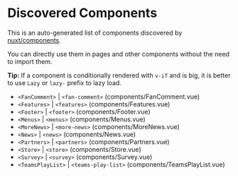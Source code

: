 # Discovered Components

This is an auto-generated list of components discovered by [nuxt/components](https://github.com/nuxt/components).

You can directly use them in pages and other components without the need to import them.

**Tip:** If a component is conditionally rendered with `v-if` and is big, it is better to use `Lazy` or `lazy-` prefix to lazy load.

- `<FanComment>` | `<fan-comment>` (components/FanComment.vue)
- `<Features>` | `<features>` (components/Features.vue)
- `<Footer>` | `<footer>` (components/Footer.vue)
- `<Menus>` | `<menus>` (components/Menus.vue)
- `<MoreNews>` | `<more-news>` (components/MoreNews.vue)
- `<News>` | `<news>` (components/News.vue)
- `<Partners>` | `<partners>` (components/Partners.vue)
- `<Store>` | `<store>` (components/Store.vue)
- `<Survey>` | `<survey>` (components/Survey.vue)
- `<TeamsPlayList>` | `<teams-play-list>` (components/TeamsPlayList.vue)
